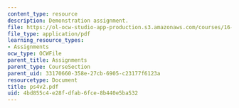 ```yaml
---
content_type: resource
description: Demonstration assignment.
file: https://ol-ocw-studio-app-production.s3.amazonaws.com/courses/16-120-compressible-flow-spring-2003/4bd855c4e28fdfab6fce8b440e5ba532_ps4v2.pdf
file_type: application/pdf
learning_resource_types:
- Assignments
ocw_type: OCWFile
parent_title: Assignments
parent_type: CourseSection
parent_uid: 33170660-358e-27cb-6905-c23177f6123a
resourcetype: Document
title: ps4v2.pdf
uid: 4bd855c4-e28f-dfab-6fce-8b440e5ba532
---
```

